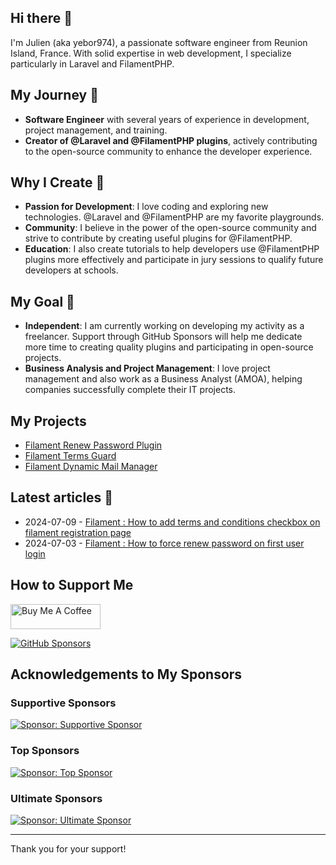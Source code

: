 ## Hi there 👋

I'm Julien (aka yebor974), a passionate software engineer from Reunion Island, France. With solid expertise in web development, I specialize particularly in Laravel and FilamentPHP.

## My Journey 🚀

- **Software Engineer** with several years of experience in development, project management, and training.
- **Creator of @Laravel and @FilamentPHP plugins**, actively contributing to the open-source community to enhance the developer experience.

## Why I Create 🌟

- **Passion for Development**: I love coding and exploring new technologies. @Laravel and @FilamentPHP are my favorite playgrounds.
- **Community**: I believe in the power of the open-source community and strive to contribute by creating useful plugins for @FilamentPHP.
- **Education**: I also create tutorials to help developers use @FilamentPHP plugins more effectively and participate in jury sessions to qualify future developers at schools.

## My Goal 💼

- **Independent**: I am currently working on developing my activity as a freelancer. Support through GitHub Sponsors will help me dedicate more time to creating quality plugins and participating in open-source projects.
- **Business Analysis and Project Management**: I love project management and also work as a Business Analyst (AMOA), helping companies successfully complete their IT projects.

## My Projects

- [Filament Renew Password Plugin](https://julienboyer.re/plugins/filament-renew-password/readme)
- [Filament Terms Guard](https://julienboyer.re/plugins/filament-terms-guard/readme)
- [Filament Dynamic Mail Manager](https://julienboyer.re/plugins/filament-dyn-mail-manager/readme)

## Latest articles 📝 

- 2024-07-09 - [Filament : How to add terms and conditions checkbox on filament registration page](http://julienboyer.re/posts/how-to-add-terms-and-conditions-checkbox-on-filament-registration-page)
- 2024-07-03 - [Filament : How to force renew password on first user login](https://julienboyer.re/posts/how-to-force-renew-password-on-first-user-login)

## How to Support Me

<a href="https://www.buymeacoffee.com/yebor974" target="_blank"><img src="https://cdn.buymeacoffee.com/buttons/v2/default-yellow.png" alt="Buy Me A Coffee" style="height: 40px !important;width: 144px !important;" ></a>

[![GitHub Sponsors](https://img.shields.io/badge/sponsor-GitHub%20Sponsors-yellow?logo=github)](https://github.com/sponsors/yebor974)

## Acknowledgements to My Sponsors

### Supportive Sponsors

[![Sponsor: Supportive Sponsor](https://img.shields.io/badge/Sponsor-Supportive%20Sponsor-blue?style=flat-square)](https://github.com/yebor974)

### Top Sponsors

[![Sponsor: Top Sponsor](https://img.shields.io/badge/Sponsor-Top%20Sponsor-green?style=flat-square)](https://github.com/yebor974)

### Ultimate Sponsors

[![Sponsor: Ultimate Sponsor](https://img.shields.io/badge/Sponsor-Ultimate%20Sponsor-orange?style=flat-square)](https://github.com/yebor974)

---

Thank you for your support!

